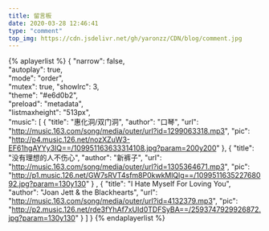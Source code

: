 ```yaml
---
title: 留言板
date: 2020-03-28 12:46:41
type: "comment"
top_img: https://cdn.jsdelivr.net/gh/yaronzz/CDN/blog/comment.jpg
---
```


<!-- 
惠化洞/双门洞
口琴
http://music.163.com/song/media/outer/url?id=1299063318.mp3
http://p4.music.126.net/nozXZuW3-EF61hgAYYy3IQ==/109951163633314108.jpg?param=200y200

没有理想的人不伤心
新裤子
http://music.163.com/song/media/outer/url?id=1305364671.mp3
http://p1.music.126.net/GW7sRVT4sfm8P0kwkMlQlg==/109951163522768092.jpg?param=130y130

I Hate Myself For Loving You
Joan Jett & the Blackhearts
http://music.163.com/song/media/outer/url?id=4132379.mp3
http://p2.music.126.net/rde3fYhAf7xUId0TDFSyBA==/2593747929926872.jpg?param=130y130
-->

{% aplayerlist %}
{
    "narrow": false,                          
    "autoplay": true,                         
    "mode": "order",                         
    "mutex": true,
    "showlrc": 3,                            
    "theme": "#e6d0b2",	                      
    "preload": "metadata",                    
    "listmaxheight": "513px",                 
    "music": [
        {
            "title": "惠化洞/双门洞",
            "author": "口琴",
            "url": "http://music.163.com/song/media/outer/url?id=1299063318.mp3",
            "pic": "http://p4.music.126.net/nozXZuW3-EF61hgAYYy3IQ==/109951163633314108.jpg?param=200y200"
        },
        {
            "title": "没有理想的人不伤心",
            "author": "新裤子",
            "url": "http://music.163.com/song/media/outer/url?id=1305364671.mp3",
            "pic": "http://p1.music.126.net/GW7sRVT4sfm8P0kwkMlQlg==/109951163522768092.jpg?param=130y130"
        }
        ,
        {
            "title": "I Hate Myself For Loving You",
            "author": "Joan Jett & the Blackhearts",
            "url": "http://music.163.com/song/media/outer/url?id=4132379.mp3",
            "pic": "http://p2.music.126.net/rde3fYhAf7xUId0TDFSyBA==/2593747929926872.jpg?param=130y130"
        }
    ]
}
{% endaplayerlist %}